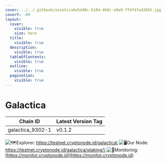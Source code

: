 ```yaml
---
cover: ../../.gitbook/assets/a6e5dd0c-6104-4b0c-a9e9-7f6f4fa426b5.jpg
coverY: -89
layout:
  cover:
    visible: true
    size: hero
  title:
    visible: true
  description:
    visible: true
  tableOfContents:
    visible: true
  outline:
    visible: true
  pagination:
    visible: true
---
```


# Galactica

| Chain ID          | Latest Version Tag |
| ----------------- | ------------------ |
| galactica\_9302-1 | v0.1.2             |

<img src="https://web.telegram.org/a/img-apple-64/1f5fa.png" alt="🗺️" data-size="line">Explorer: https://testnet.cryptonode.id/galactica\
<img src="https://web.telegram.org/a/img-apple-64/1f5a5.png" alt="🖥️" data-size="line">Our Node: https://testnet.cryptonode.id/galactica/staking/\
<img src="https://web.telegram.org/a/img-apple-64/1f6a8.png" alt="🚨" data-size="line">Monitoring: [https://monitor.cryptonode.id](https://monitor.cryptonode.id)
